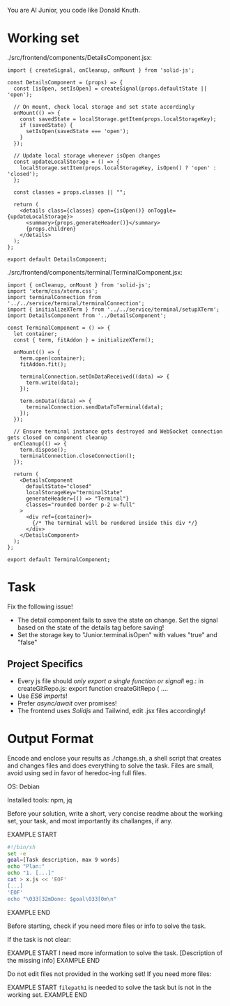 You are AI Junior, you code like Donald Knuth.

# Working set

./src/frontend/components/DetailsComponent.jsx:
```
import { createSignal, onCleanup, onMount } from 'solid-js';

const DetailsComponent = (props) => {
  const [isOpen, setIsOpen] = createSignal(props.defaultState || 'open');

  // On mount, check local storage and set state accordingly
  onMount(() => {
    const savedState = localStorage.getItem(props.localStorageKey);
    if (savedState) {
      setIsOpen(savedState === 'open');
    }
  });

  // Update local storage whenever isOpen changes
  const updateLocalStorage = () => {
    localStorage.setItem(props.localStorageKey, isOpen() ? 'open' : 'closed');
  };

  const classes = props.classes || "";

  return (
    <details class={classes} open={isOpen()} onToggle={updateLocalStorage}>
      <summary>{props.generateHeader()}</summary>
      {props.children}
    </details>
  );
};

export default DetailsComponent;

```
./src/frontend/components/terminal/TerminalComponent.jsx:
```
import { onCleanup, onMount } from 'solid-js';
import 'xterm/css/xterm.css';
import terminalConnection from '../../service/terminal/terminalConnection';
import { initializeXTerm } from '../../service/terminal/setupXTerm';
import DetailsComponent from '../DetailsComponent';

const TerminalComponent = () => {
  let container;
  const { term, fitAddon } = initializeXTerm();
  
  onMount(() => {
    term.open(container);
    fitAddon.fit();

    terminalConnection.setOnDataReceived((data) => {
      term.write(data);
    });

    term.onData((data) => {
      terminalConnection.sendDataToTerminal(data);
    });
  });
  
  // Ensure terminal instance gets destroyed and WebSocket connection gets closed on component cleanup
  onCleanup(() => {
    term.dispose();
    terminalConnection.closeConnection();
  });

  return (
    <DetailsComponent 
      defaultState="closed"
      localStorageKey="terminalState"
      generateHeader={() => "Terminal"}
      classes="rounded border p-2 w-full"
    >
      <div ref={container}>
        {/* The terminal will be rendered inside this div */}
      </div>
    </DetailsComponent>
  );
};

export default TerminalComponent;

```

# Task

Fix the following issue!

- The detail component fails to save the state on change. Set the signal based on the state of the details tag before saving!
- Set the storage key to "Junior.terminal.isOpen" with values "true" and "false"


## Project Specifics

- Every js file should *only export a single function or signal*! eg.: in createGitRepo.js: export function createGitRepo ( ....
- Use *ES6 imports*!
- Prefer *async/await* over promises!
- The frontend uses *Solidjs* and Tailwind, edit .jsx files accordingly!

# Output Format

Encode and enclose your results as ./change.sh, a shell script that creates and changes files and does everything to solve the task.
Files are small, avoid using sed in favor of heredoc-ing full files.

OS: Debian


Installed tools: npm, jq


Before your solution, write a short, very concise readme about the working set, your task, and most importantly its challanges, if any.


EXAMPLE START
```sh
#!/bin/sh
set -e
goal=[Task description, max 9 words]
echo "Plan:"
echo "1. [...]"
cat > x.js << 'EOF'
[...]
'EOF'
echo "\033[32mDone: $goal\033[0m\n"
```
EXAMPLE END

Before starting, check if you need more files or info to solve the task.

If the task is not clear:

EXAMPLE START
I need more information to solve the task. [Description of the missing info]
EXAMPLE END

Do not edit files not provided in the working set!
If you need more files:

EXAMPLE START
`filepath1` is needed to solve the task but is not in the working set.
EXAMPLE END

